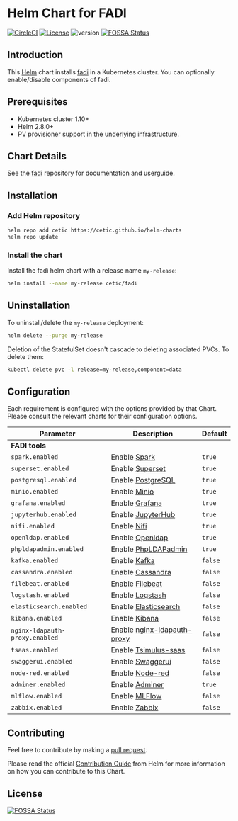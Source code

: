 # Helm Chart for FADI

[![CircleCI](https://circleci.com/gh/cetic/helm-fadi.svg?style=svg)](https://circleci.com/gh/cetic/helm-fadi/tree/master) [![License](https://img.shields.io/badge/License-Apache%202.0-blue.svg)](https://opensource.org/licenses/Apache-2.0) ![version](https://img.shields.io/github/tag/cetic/helm-fadi.svg?label=release)
[![FOSSA Status](https://app.fossa.io/api/projects/git%2Bgithub.com%2Fcetic%2Fhelm-fadi.svg?type=shield)](https://app.fossa.io/projects/git%2Bgithub.com%2Fcetic%2Fhelm-fadi?ref=badge_shield)

## Introduction

This [Helm](https://github.com/kubernetes/helm) chart installs [fadi](https://github.com/cetic/fadi) in a Kubernetes cluster.
You can optionally enable/disable components of fadi.

## Prerequisites

- Kubernetes cluster 1.10+
- Helm 2.8.0+
- PV provisioner support in the underlying infrastructure.

## Chart Details

See the [fadi](https://github.com/cetic/fadi) repository for documentation and userguide.

## Installation

### Add Helm repository

```bash
helm repo add cetic https://cetic.github.io/helm-charts
helm repo update
```

### Install the chart

Install the fadi helm chart with a release name `my-release`:

```bash
helm install --name my-release cetic/fadi
```

## Uninstallation

To uninstall/delete the `my-release` deployment:

```bash
helm delete --purge my-release
```

Deletion of the StatefulSet doesn't cascade to deleting associated PVCs. To delete them:

```bash
kubectl delete pvc -l release=my-release,component=data
```

## Configuration

Each requirement is configured with the options provided by that Chart. Please consult the relevant charts for their configuration options.

| Parameter                                                                   | Description                                                                                                        | Default                         |
| --------------------------------------------------------------------------- | -------------------------------------------------------------------------------------------------------------------| ------------------------------- |
| **FADI tools**                                                              |
| `spark.enabled`                                                             | Enable [Spark](https://github.com/helm/charts/tree/master/stable/spark)                                            | `true`                          |
| `superset.enabled`                                                          | Enable [Superset](https://github.com/helm/charts/tree/master/stable/superset)                                      | `true`                          |
| `postgresql.enabled`                                                        | Enable [PostgreSQL](https://github.com/cetic/helm-postgresql)                                                      | `true`                          |
| `minio.enabled`                                                             | Enable [Minio](https://github.com/helm/charts/tree/master/stable/minio)                                            | `true`                          |
| `grafana.enabled`                                                           | Enable [Grafana](https://github.com/helm/charts/tree/master/stable/grafana)                                        | `true`                          |
| `jupyterhub.enabled`                                                        | Enable [JupyterHub](https://github.com/jupyterhub/helm-chart)                                                      | `true`                          |
| `nifi.enabled`                                                              | Enable [Nifi](https://github.com/cetic/helm-nifi)                                                                  | `true`                          | 
| `openldap.enabled`                                                          | Enable [Openldap](https://github.com/helm/charts/tree/master/stable/openldap)                                      | `true`                          |
| `phpldapadmin.enabled`                                                      | Enable [PhpLDAPadmin](https://github.com/cetic/helm-phpLDAPadmin)                                                  | `true`                          |
| `kafka.enabled`                                                             | Enable [Kafka](https://github.com/helm/charts/tree/master/incubator/kafka)                                         | `false`                         |
| `cassandra.enabled`                                                         | Enable [Cassandra](https://github.com/helm/charts/tree/master/incubator/cassandra)                                 | `false`                         |
| `filebeat.enabled`                                                          | Enable [Filebeat](https://github.com/helm/charts/tree/master/stable/filebeat)                                      | `false`                         |
| `logstash.enabled`                                                          | Enable [Logstash](https://github.com/helm/charts/tree/master/stable/logstash)                                      | `false`                         |
| `elasticsearch.enabled`                                                     | Enable [Elasticsearch](https://github.com/helm/charts/tree/master/stable/elasticsearch)                            | `false`                         |
| `kibana.enabled`                                                            | Enable [Kibana](https://github.com/helm/charts/tree/master/stable/kibana)                                          | `false`                         |
| `nginx-ldapauth-proxy.enabled`                                              | Enable [nginx-ldapauth-proxy](https://github.com/helm/charts/tree/master/stable/nginx-ldapauth-proxy)              | `false`                         |
| `tsaas.enabled`                                                             | Enable [Tsimulus-saas](https://github.com/cetic/helm-tsimulus-saas)                                                | `false`                         |
| `swaggerui.enabled`                                                         | Enable [Swaggerui](https://github.com/cetic/helm-swagger-ui)                                                       | `false`                         |
| `node-red.enabled`                                                          | Enable [Node-red](https://github.com/helm/charts/tree/master/stable/node-red)                                      | `false`                         |
| `adminer.enabled`                                                           | Enable [Adminer](https://github.com/cetic/helm-adminer)                                                            | `true`                          |
| `mlflow.enabled`                                                            | Enable [MLFlow](https://github.com/cetic/helm-mlflow)                                                              | `false`                         |
| `zabbix.enabled`                                                            | Enable [Zabbix](https://github.com/cetic/helm-zabbix)                                                              | `false`                         |

## Contributing

Feel free to contribute by making a [pull request](https://github.com/cetic/helm-fadi/pull/new/master).

Please read the official [Contribution Guide](https://github.com/helm/charts/blob/master/CONTRIBUTING.md) from Helm for more information on how you can contribute to this Chart.

## License
[![FOSSA Status](https://app.fossa.io/api/projects/git%2Bgithub.com%2Fcetic%2Fhelm-fadi.svg?type=large)](https://app.fossa.io/projects/git%2Bgithub.com%2Fcetic%2Fhelm-fadi?ref=badge_large)
